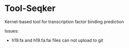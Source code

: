 # Tool-Seqker
Kernel-based tool for transcription factor binding prediction

Issues:
- h19.fa and h19.fa.fai files can not upload to git

